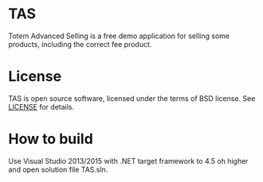 # TAS
Totem Advanced Selling is a free demo application for selling some products, including the correct fee product.

# License
TAS is open source software, licensed under the terms of BSD license. See [LICENSE](https://github.com/Didacuss/TAS/blob/master/LICENSE) for details.

# How to build
Use Visual Studio 2013/2015 with .NET target framework to 4.5 oh higher and open solution file TAS.sln. 
